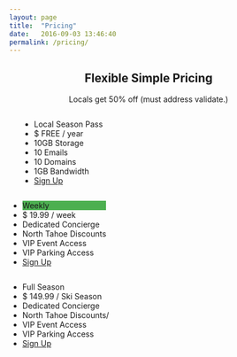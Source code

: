```yaml
---
layout: page
title:  "Pricing"
date:   2016-09-03 13:46:40
permalink: /pricing/
---
```


<h2 style="text-align:center">Flexible Simple Pricing</h2>
<p style="text-align:center">Locals get 50% off (must address validate.<a href:Learn how/a>)</p>

<div class="columns">
  <ul class="price">
    <li class="header">Local Season Pass</li>
    <li class="grey">$ FREE / year</li>
    <li>10GB Storage</li>
    <li>10 Emails</li>
    <li>10 Domains</li>
    <li>1GB Bandwidth</li>
    <li class="grey"><a href="#" class="button">Sign Up</a></li>
  </ul>
</div>

<div class="columns">
  <ul class="price">
    <li class="header" style="background-color:#4CAF50">Weekly</li>
    <li class="grey">$ 19.99 / week</li>
    <li>Dedicated Concierge</li>
    <li>North Tahoe Discounts</li>
    <li>VIP Event Access </li>
    <li>VIP Parking Access</li>
    <li class="grey"><a href="#" class="button">Sign Up</a></li>
  </ul>
</div>

<div class="columns">
  <ul class="price">
    <li class="header">Full Season</li>
    <li class="grey">$ 149.99 / Ski Season</li>
    <li>Dedicated Concierge</li>
    <li>North Tahoe Discounts/</li>
    <li>VIP Event Access </li>
    <li>VIP Parking Access</li>
    <li class="grey"><a href="#" class="button">Sign Up</a></li>
  </ul>
</div>
